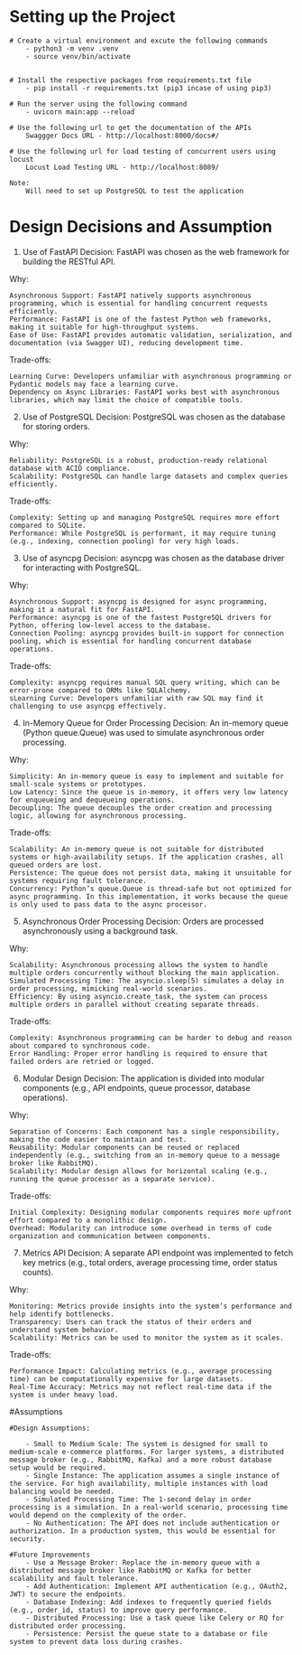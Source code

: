 # Setting up the Project

    # Create a virtual environment and excute the following commands
        - python3 -m venv .venv
        - source venv/bin/activate


    # Install the respective packages from requirements.txt file
        - pip install -r requirements.txt (pip3 incase of using pip3)

    # Run the server using the following command
        - uvicorn main:app --reload   

    # Use the following url to get the documentation of the APIs
        Swaggger Docs URL - http://localhost:8000/docs#/   

    # Use the following url for load testing of concurrent users using locust
        Locust Load Testing URL - http://localhost:8089/  

    Note: 
        Will need to set up PostgreSQL to test the application    


# Design Decisions and Assumption

1. Use of FastAPI
    Decision: FastAPI was chosen as the web framework for building the RESTful API.

Why:

    Asynchronous Support: FastAPI natively supports asynchronous programming, which is essential for handling concurrent requests efficiently.
    Performance: FastAPI is one of the fastest Python web frameworks, making it suitable for high-throughput systems.
    Ease of Use: FastAPI provides automatic validation, serialization, and documentation (via Swagger UI), reducing development time.

Trade-offs:

    Learning Curve: Developers unfamiliar with asynchronous programming or Pydantic models may face a learning curve.
    Dependency on Async Libraries: FastAPI works best with asynchronous libraries, which may limit the choice of compatible tools.

2. Use of PostgreSQL
    Decision: PostgreSQL was chosen as the database for storing orders.

Why:

    Reliability: PostgreSQL is a robust, production-ready relational database with ACID compliance.
    Scalability: PostgreSQL can handle large datasets and complex queries efficiently.

Trade-offs:

    Complexity: Setting up and managing PostgreSQL requires more effort compared to SQLite.
    Performance: While PostgreSQL is performant, it may require tuning (e.g., indexing, connection pooling) for very high loads.

3. Use of asyncpg
    Decision: asyncpg was chosen as the database driver for interacting with PostgreSQL.

Why:

    Asynchronous Support: asyncpg is designed for async programming, making it a natural fit for FastAPI.
    Performance: asyncpg is one of the fastest PostgreSQL drivers for Python, offering low-level access to the database.
    Connection Pooling: asyncpg provides built-in support for connection pooling, which is essential for handling concurrent database operations.

Trade-offs:

    Complexity: asyncpg requires manual SQL query writing, which can be error-prone compared to ORMs like SQLAlchemy.
    sLearning Curve: Developers unfamiliar with raw SQL may find it challenging to use asyncpg effectively.

4. In-Memory Queue for Order Processing
    Decision: An in-memory queue (Python queue.Queue) was used to simulate asynchronous order processing.

Why:

    Simplicity: An in-memory queue is easy to implement and suitable for small-scale systems or prototypes.
    Low Latency: Since the queue is in-memory, it offers very low latency for enqueueing and dequeueing operations.
    Decoupling: The queue decouples the order creation and processing logic, allowing for asynchronous processing.

Trade-offs:

    Scalability: An in-memory queue is not suitable for distributed systems or high-availability setups. If the application crashes, all queued orders are lost.
    Persistence: The queue does not persist data, making it unsuitable for systems requiring fault tolerance.
    Concurrency: Python’s queue.Queue is thread-safe but not optimized for async programming. In this implementation, it works because the queue is only used to pass data to the async processor.

5. Asynchronous Order Processing
    Decision: Orders are processed asynchronously using a background task.

Why:

    Scalability: Asynchronous processing allows the system to handle multiple orders concurrently without blocking the main application.
    Simulated Processing Time: The asyncio.sleep(5) simulates a delay in order processing, mimicking real-world scenarios.
    Efficiency: By using asyncio.create_task, the system can process multiple orders in parallel without creating separate threads.

Trade-offs:

    Complexity: Asynchronous programming can be harder to debug and reason about compared to synchronous code.
    Error Handling: Proper error handling is required to ensure that failed orders are retried or logged.

6. Modular Design
    Decision: The application is divided into modular components (e.g., API endpoints, queue processor, database operations).

Why:

    Separation of Concerns: Each component has a single responsibility, making the code easier to maintain and test.
    Reusability: Modular components can be reused or replaced independently (e.g., switching from an in-memory queue to a message broker like RabbitMQ).
    Scalability: Modular design allows for horizontal scaling (e.g., running the queue processor as a separate service).

Trade-offs:

    Initial Complexity: Designing modular components requires more upfront effort compared to a monolithic design.
    Overhead: Modularity can introduce some overhead in terms of code organization and communication between components.

7. Metrics API
    Decision: A separate API endpoint was implemented to fetch key metrics (e.g., total orders, average processing time, order status counts).

Why:

    Monitoring: Metrics provide insights into the system’s performance and help identify bottlenecks.
    Transparency: Users can track the status of their orders and understand system behavior.
    Scalability: Metrics can be used to monitor the system as it scales.

Trade-offs:

    Performance Impact: Calculating metrics (e.g., average processing time) can be computationally expensive for large datasets.
    Real-Time Accuracy: Metrics may not reflect real-time data if the system is under heavy load.

#Assumptions

    #Design Assumptions:

        - Small to Medium Scale: The system is designed for small to medium-scale e-commerce platforms. For larger systems, a distributed message broker (e.g., RabbitMQ, Kafka) and a more robust database setup would be required.
        - Single Instance: The application assumes a single instance of the service. For high availability, multiple instances with load balancing would be needed.
        - Simulated Processing Time: The 1-second delay in order processing is a simulation. In a real-world scenario, processing time would depend on the complexity of the order.
        - No Authentication: The API does not include authentication or authorization. In a production system, this would be essential for security.

    #Future Improvements
        - Use a Message Broker: Replace the in-memory queue with a distributed message broker like RabbitMQ or Kafka for better scalability and fault tolerance.
        - Add Authentication: Implement API authentication (e.g., OAuth2, JWT) to secure the endpoints.
        - Database Indexing: Add indexes to frequently queried fields (e.g., order_id, status) to improve query performance.
        - Distributed Processing: Use a task queue like Celery or RQ for distributed order processing.
        - Persistence: Persist the queue state to a database or file system to prevent data loss during crashes. 
